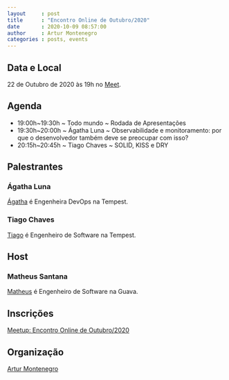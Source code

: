 ```yaml
---
layout     : post
title      : "Encontro Online de Outubro/2020"
date       : 2020-10-09 08:57:00
author     : Artur Montenegro
categories : posts, events
---
```


## Data e Local

22 de Outubro de 2020 às 19h no [Meet](http://meet.google.com/muh-epzo-nkd).

## Agenda

- 19:00h~19:30h ~ Todo mundo ~ Rodada de Apresentações
- 19:30h~20:00h ~ Ágatha Luna ~ Observabilidade e monitoramento: por que o desenvolvedor também deve se preocupar com isso?
- 20:15h~20:45h ~ Tiago Chaves ~ SOLID, KISS e DRY

## Palestrantes

### Ágatha Luna

[Ágatha](https://www.linkedin.com/in/%C3%A1gatha-luna-301244155/) é Engenheira DevOps na Tempest.

### Tiago Chaves

[Tiago](https://www.linkedin.com/in/tiago-toledo-da-costa-chaves-0553892a/) é Engenheiro de Software na Tempest.

## Host

### Matheus Santana

[Matheus](https://www.linkedin.com/in/matheus-santana-78b5a31b/) é Engenheiro de Software na Guava.

## Inscrições

[Meetup: Encontro Online de Outubro/2020](https://www.meetup.com/Frevo-on-Rails/events/273821083)

## Organização

[Artur Montenegro](https://www.linkedin.com/in/arturmontenegro/)
